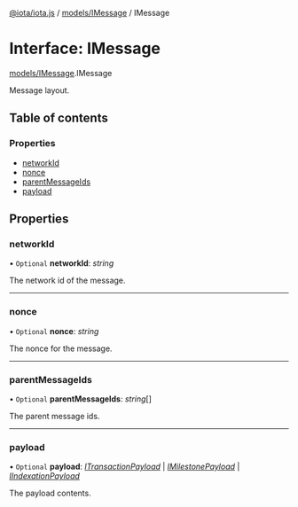[@iota/iota.js](../README.md) / [models/IMessage](../modules/models_imessage.md) / IMessage

# Interface: IMessage

[models/IMessage](../modules/models_imessage.md).IMessage

Message layout.

## Table of contents

### Properties

- [networkId](models_imessage.imessage.md#networkid)
- [nonce](models_imessage.imessage.md#nonce)
- [parentMessageIds](models_imessage.imessage.md#parentmessageids)
- [payload](models_imessage.imessage.md#payload)

## Properties

### networkId

• `Optional` **networkId**: *string*

The network id of the message.

___

### nonce

• `Optional` **nonce**: *string*

The nonce for the message.

___

### parentMessageIds

• `Optional` **parentMessageIds**: *string*[]

The parent message ids.

___

### payload

• `Optional` **payload**: [*ITransactionPayload*](models_itransactionpayload.itransactionpayload.md) \| [*IMilestonePayload*](models_imilestonepayload.imilestonepayload.md) \| [*IIndexationPayload*](models_iindexationpayload.iindexationpayload.md)

The payload contents.
